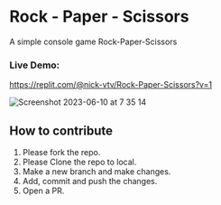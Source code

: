 # Rock - Paper - Scissors
A simple console game Rock-Paper-Scissors

### Live Demo:
https://replit.com/@nick-vtv/Rock-Paper-Scissors?v=1

![Screenshot 2023-06-10 at 7 35 14](https://github.com/nick-vtv/rock_paper_scissors/assets/134812089/249b277b-7dfa-44c8-bf1f-50e1198806b1)


## How to contribute

1. Please fork the repo.
2. Please Clone the repo to local.
3. Make a new branch and make changes.
4. Add, commit and push the changes.
5. Open a PR.